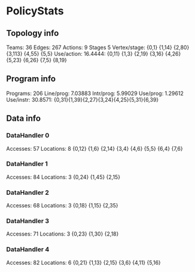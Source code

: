# PolicyStats
## Topology info
Teams:		36
Edges:		267
Actions:	9
Stages		5
Vertex/stage:	{0,1} {1,14} {2,80} {3,113} {4,55} {5,5} 
Use/action:	16.4444: {0,11} {1,3} {2,19} {3,16} {4,26} {5,23} {6,26} {7,5} {8,19} 

## Program info
Programs:	206
Line/prog:	7.03883
Intr/prog:	5.99029
Use/prog:	1.29612
Use/instr:	30.8571: {0,31}{1,39}{2,27}{3,24}{4,25}{5,31}{6,39}

## Data info

### DataHandler 0
Accesses:	57
Locations:	8
{0,12} {1,6} {2,14} {3,4} {4,6} {5,5} {6,4} {7,6} 

### DataHandler 1
Accesses:	84
Locations:	3
{0,24} {1,45} {2,15} 

### DataHandler 2
Accesses:	68
Locations:	3
{0,18} {1,15} {2,35} 

### DataHandler 3
Accesses:	71
Locations:	3
{0,23} {1,30} {2,18} 

### DataHandler 4
Accesses:	82
Locations:	6
{0,21} {1,13} {2,15} {3,6} {4,11} {5,16} 